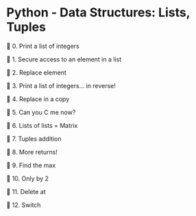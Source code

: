# Python - Data Structures: Lists, Tuples

📁 0. Print a list of integers

📁 1. Secure access to an element in a list

📁 2. Replace element

📁 3. Print a list of integers... in reverse!

📁 4. Replace in a copy

📁 5. Can you C me now?

📁 6. Lists of lists = Matrix

📁 7. Tuples addition

📁 8. More returns!

📁 9. Find the max

📁 10. Only by 2

📁 11. Delete at

📁 12. Switch